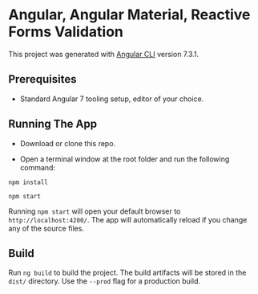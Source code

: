 # Angular, Angular Material, Reactive Forms Validation

This project was generated with [Angular CLI](https://github.com/angular/angular-cli) version 7.3.1.

## Prerequisites
- Standard Angular 7 tooling setup, editor of your choice.

## Running The App

- Download or clone this repo.

- Open a terminal window at the root folder and run the following command:
```shell
npm install

npm start
```
Running `npm start` will open your default browser to `http://localhost:4200/`. The app will automatically reload if you change any of the source files.

## Build

Run `ng build` to build the project. The build artifacts will be stored in the `dist/` directory. Use the `--prod` flag for a production build.
